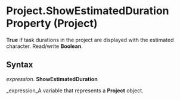 
# Project.ShowEstimatedDuration Property (Project)

 **True** if task durations in the project are displayed with the estimated character. Read/write **Boolean**.


## Syntax

 _expression_. **ShowEstimatedDuration**

 _expression_A variable that represents a  **Project** object.

